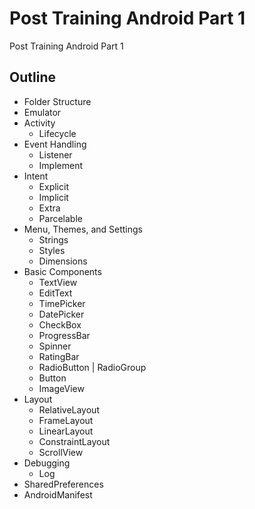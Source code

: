 # Post Training Android Part 1
Post Training Android Part 1

## Outline
- Folder Structure
- Emulator
- Activity
  - Lifecycle
- Event Handling
  - Listener
  - Implement
- Intent
  - Explicit
  - Implicit
  - Extra
  - Parcelable
- Menu, Themes, and Settings
  - Strings
  - Styles
  - Dimensions
- Basic Components
  - TextView
  - EditText
  - TimePicker
  - DatePicker
  - CheckBox
  - ProgressBar
  - Spinner
  - RatingBar
  - RadioButton | RadioGroup
  - Button
  - ImageView
- Layout
  - RelativeLayout
  - FrameLayout
  - LinearLayout
  - ConstraintLayout
  - ScrollView
- Debugging
  - Log
- SharedPreferences
- AndroidManifest
